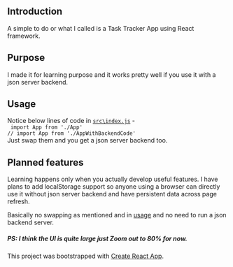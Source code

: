 ## Introduction
A simple to do or what I called is a Task Tracker App using React framework.

## Purpose
I made it for learning purpose and it works pretty well if you use it with a json server backend.

## Usage
Notice below lines of code in [`src\index.js`](https://github.com/facebook/create-react-app) -
<br>
`
import App from './App'`<br>`
// import App from './AppWithBackendCode'
`
<br>
Just swap them and you get a json server backend too.

## Planned features
Learning happens only when you actually develop useful features. I have plans to add localStorage support so anyone using a browser can directly use it without json server backend and have persistent data across page refresh.

Basically no swapping as mentioned and in [usage]() and no need to run a json backend server.
##### PS: I think the UI is quite large just Zoom out to 80% for now. 
This project was bootstrapped with [Create React App](https://github.com/facebook/create-react-app).


